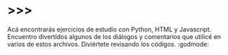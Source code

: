 # >>> # 
<p>
Acá encontrarás ejercicios de estudio con Python, HTML y Javascript. Encuentro divertidos algunos de los diálogos y comentarios que utilicé en varios de estos archivos. Diviértete revisando los códigos. :godmode: </p>   
